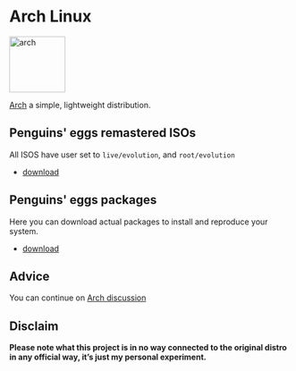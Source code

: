 # Arch Linux
<img src="https://penguins-eggs.net/img/arch.svg" alt="arch" width="100"/>

[Arch](https://archlinux.org/) a simple, lightweight distribution.

## Penguins' eggs remastered ISOs
All ISOS have user set to ```live/evolution```, and ```root/evolution```

* [download](https://drive.google.com/drive/folders/1qWh-hWjldQpb6TWSDY9h8tKdD4VadkOr)

## Penguins' eggs packages
Here you can download actual packages to install and reproduce your system.

* [download](https://penguins-eggs.net/basket/index.php?p=packages%2Faur)

## Advice

You can continue on [Arch discussion](https://github.com/pieroproietti/penguins-blog/discussions/23)

## Disclaim
__Please note what this project is in no way connected to the original distro in any official way, it’s just my personal experiment.__
